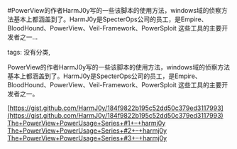 #PowerView的作者HarmJ0y写的一些该脚本的使用方法，windows域的侦察方法基本上都涵盖到了。HarmJ0y是SpecterOps公司的员工，是Empire、BloodHound、PowerView、Veil-Framework、PowerSploit 这些工具的主要开发者之一...

tags: 没有分类, 

PowerView的作者HarmJ0y写的一些该脚本的使用方法，windows域的侦察方法基本上都涵盖到了。HarmJ0y是SpecterOps公司的员工，是Empire、BloodHound、PowerView、Veil-Framework、PowerSploit 这些工具的主要开发者之一。

[https://gist.github.com/HarmJ0y/184f9822b195c52dd50c379ed3117993](https://gist.github.com/HarmJ0y/184f9822b195c52dd50c379ed3117993)
[The+PowerView+PowerUsage+Series+#1+–+harmj0y](http://www.harmj0y.net/blog/powershell/the-powerview-powerusage-series-1/)
[The+PowerView+PowerUsage+Series+#2+–+harmj0y](http://www.harmj0y.net/blog/powershell/the-powerview-powerusage-series-2/)
[The+PowerView+PowerUsage+Series+#3+–+harmj0y](http://www.harmj0y.net/blog/powershell/the-powerview-powerusage-series-3/)

[comment]: <> (topic_id:48885188588558)

[comment]: <> (create_time:2017-09-21T19:03:29.000+0800)

[comment]: <> (topic_type:talk)

[comment]: <> (owner:758458824_RAY)

